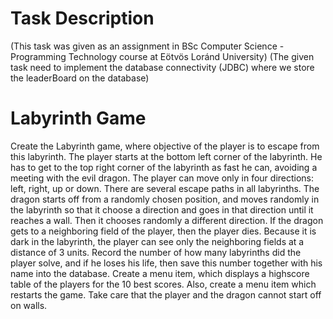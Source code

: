 # Task Description
(This task was given as an assignment in BSc Computer Science - Programming Technology course at Eötvös Loránd University) (The given task need to implement the database connectivity (JDBC) where we store the leaderBoard on the database)

# Labyrinth Game
Create the Labyrinth game, where objective of the player is to escape from this labyrinth. The player starts at the bottom left corner of the labyrinth. He has to get to the top right corner of the labyrinth as fast he can, avoiding a meeting with the evil dragon. The player can move only in four directions: left, right, up or down.
There are several escape paths in all labyrinths. The dragon starts off from a randomly chosen position, and moves randomly in the labyrinth so that it choose a direction and goes in that direction until it reaches a wall. Then it chooses randomly a different direction. If the dragon gets to a neighboring field of the player, then the player dies. Because it is dark in the labyrinth, the player can see only the neighboring fields at a distance of 3 units. Record the number of how many labyrinths did the player solve, and if he loses his life, then save this number together with his name into the database. Create a menu item, which displays a highscore table of the players for the 10 best scores. Also, create a menu item which restarts the game.
Take care that the player and the dragon cannot start off on walls.
